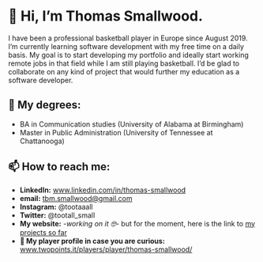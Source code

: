 <h1>👋 Hi, I’m Thomas Smallwood.</h1>

I have been a professional basketball player in Europe since August 2019.
I’m currently learning software development with my free time on a daily basis.
My goal is to start developing my portfolio and ideally start working remote jobs in that field while I am still playing basketball.
I’d be glad to collaborate on any kind of project that would further my education as a software developer.

<h2>📜 My degrees:</h2>

  - BA in Communication studies (University of Alabama at Birmingham)
  - Master in Public Administration (University of Tennessee at Chattanooga)
 
 
<h2>📫 How to reach me:</h2>

  - <strong>LinkedIn:</strong> www.linkedin.com/in/thomas-smallwood
  - <strong>email:</strong> tbm.smallwood@gmail.com
  - <strong>Instagram:</strong> @tootaaall
  - <strong>Twitter:</strong> @tootall_small
  - <strong>My website:</strong> <em>-working on it 🤓-</em> but for the moment, here is the link to <a href="https://tsmalls33.github.io">my projects so far</a>
  - <strong>🏀 My player profile in case you are curious:</strong> www.twopoints.it/players/player/thomas-smallwood/
  


